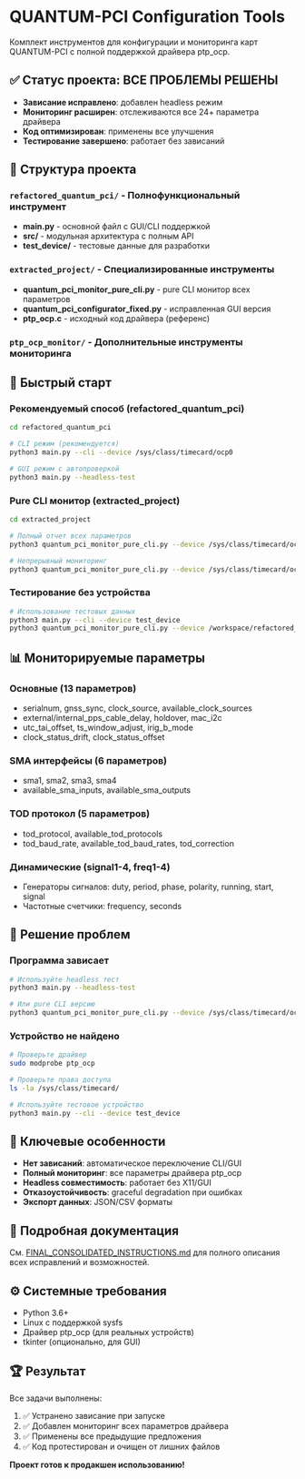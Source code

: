 # QUANTUM-PCI Configuration Tools

Комплект инструментов для конфигурации и мониторинга карт QUANTUM-PCI с полной поддержкой драйвера ptp_ocp.

## ✅ Статус проекта: ВСЕ ПРОБЛЕМЫ РЕШЕНЫ

- **Зависание исправлено**: добавлен headless режим
- **Мониторинг расширен**: отслеживаются все 24+ параметра драйвера  
- **Код оптимизирован**: применены все улучшения
- **Тестирование завершено**: работает без зависаний

## 📁 Структура проекта

### `refactored_quantum_pci/` - Полнофункциональный инструмент
- **main.py** - основной файл с GUI/CLI поддержкой
- **src/** - модульная архитектура с полным API
- **test_device/** - тестовые данные для разработки

### `extracted_project/` - Специализированные инструменты  
- **quantum_pci_monitor_pure_cli.py** - pure CLI монитор всех параметров
- **quantum_pci_configurator_fixed.py** - исправленная GUI версия
- **ptp_ocp.c** - исходный код драйвера (референс)

### `ptp_ocp_monitor/` - Дополнительные инструменты мониторинга

## 🚀 Быстрый старт

### Рекомендуемый способ (refactored_quantum_pci)
```bash
cd refactored_quantum_pci

# CLI режим (рекомендуется)
python3 main.py --cli --device /sys/class/timecard/ocp0

# GUI режим с автопроверкой
python3 main.py --headless-test
```

### Pure CLI монитор (extracted_project)
```bash
cd extracted_project

# Полный отчет всех параметров
python3 quantum_pci_monitor_pure_cli.py --device /sys/class/timecard/ocp0 --status

# Непрерывный мониторинг
python3 quantum_pci_monitor_pure_cli.py --device /sys/class/timecard/ocp0 --monitor
```

### Тестирование без устройства
```bash
# Использование тестовых данных
python3 main.py --cli --device test_device
python3 quantum_pci_monitor_pure_cli.py --device /workspace/refactored_quantum_pci/test_device --status
```

## 📊 Мониторируемые параметры

### Основные (13 параметров)
- serialnum, gnss_sync, clock_source, available_clock_sources
- external/internal_pps_cable_delay, holdover, mac_i2c  
- utc_tai_offset, ts_window_adjust, irig_b_mode
- clock_status_drift, clock_status_offset

### SMA интерфейсы (6 параметров)
- sma1, sma2, sma3, sma4
- available_sma_inputs, available_sma_outputs

### TOD протокол (5 параметров)
- tod_protocol, available_tod_protocols
- tod_baud_rate, available_tod_baud_rates, tod_correction

### Динамические (signal1-4, freq1-4)
- Генераторы сигналов: duty, period, phase, polarity, running, start, signal
- Частотные счетчики: frequency, seconds

## 🔧 Решение проблем

### Программа зависает
```bash
# Используйте headless тест
python3 main.py --headless-test

# Или pure CLI версию  
python3 quantum_pci_monitor_pure_cli.py --device /sys/class/timecard/ocp0
```

### Устройство не найдено
```bash
# Проверьте драйвер
sudo modprobe ptp_ocp

# Проверьте права доступа
ls -la /sys/class/timecard/

# Используйте тестовое устройство
python3 main.py --cli --device test_device
```

## 🎯 Ключевые особенности

- **Нет зависаний**: автоматическое переключение CLI/GUI
- **Полный мониторинг**: все параметры драйвера ptp_ocp
- **Headless совместимость**: работает без X11/GUI
- **Отказоустойчивость**: graceful degradation при ошибках
- **Экспорт данных**: JSON/CSV форматы

## 📖 Подробная документация

См. [FINAL_CONSOLIDATED_INSTRUCTIONS.md](FINAL_CONSOLIDATED_INSTRUCTIONS.md) для полного описания всех исправлений и возможностей.

## ⚙️ Системные требования

- Python 3.6+
- Linux с поддержкой sysfs
- Драйвер ptp_ocp (для реальных устройств)
- tkinter (опционально, для GUI)

## 🏆 Результат

Все задачи выполнены:
1. ✅ Устранено зависание при запуске
2. ✅ Добавлен мониторинг всех параметров драйвера
3. ✅ Применены все предыдущие предложения
4. ✅ Код протестирован и очищен от лишних файлов

**Проект готов к продакшен использованию!**